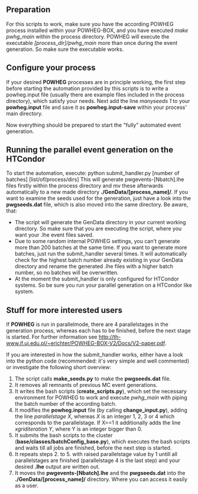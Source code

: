 ## Preparation
For this scripts to work, make sure you have the according POWHEG process installed within your POWHEG-BOX, and you have executed *make pwhg_main* within the process directory. POWHEG will execute the executable *[process_dir]/pwhg_main* more than once during the event generation. So make sure the executable works.

## Configure your process
If your desired **POWHEG** processes are in principle working, the first step before starting the automation provided by this scripts is to write a powheg.input file (usually there are example files included in the process directory), which satisfy your needs. Next add the line *manyseeds 1* to your **powheg.input** file and save it as **powheg.input-save** within your process' main directory.

Now everything should be prepared to start the "fully" automated event generation.

## Running the parallel event generation on the HTCondor
To start the automation, execute:
  python submit_handler.py [number of batches] [list/of/process/dirs]
This will generate pwgevents-[Nbatch].lhe files firstly within the process directory and mv these afterwards automatically to a new made directory **./GenData/[process_name]/**. If you want to examine the seeds used for the generation, just have a look into the **pwgseeds.dat** file, which is also moved into the same directory. Be aware, that: 
 * The script will generate the GenData directory in your current working directory. So make sure that you are executing the script, where you want your .lhe event files saved. 
 * Due to some random internal POWHEG settings, you can't generate more than 200 batches at the same time. If you want to generate more batches, just run the submit_handler several times. It will automatically check for the highest batch number already existing in your GenData directory and rename the generated .lhe files with a higher batch number, so no batches will be overwritten.
 * At the moment the submit_handler is only configured for HTCondor systems. So be sure you run your parallel generation on a HTCondor like system.

## Stuff for more interested users
If **POWHEG** is run in parallelmode, there are 4 parallelstages in the generation process, whereas each has to be finished, before the next stage is started. For further information see <http://th-www.if.uj.edu.pl/~erichter/POWHEG-BOX-V2/Docs/V2-paper.pdf>.

If you are interested in how the submit_handler works, either have a look into the python code (recommended: it's very simple and well commented) or investigate the following short overview:
 1. The script calls **make_seeds.py** to make the **pwgseeds.dat** file.
 2. It removes all remnants of previous MC event generations.
 3. It writes the bash scripts (**create_scripts.py**), which set the necessary environment for POWHEG to work and execute *pwhg_main* with piping the batch number of the according batch. 
 4. It modifies the **powheg.input** file (by calling **change_input.py**), adding the line *parallelstage X*, whereas *X* is an integer 1, 2, 3 or 4 which corresponds to the parallelstage. If X==1 it additionally adds the line *xgriditeration Y*, where Y is an integer bigger than 0.
 5. It submits the bash scripts to the cluster (**base/classes/batchConfig_base.py**), which executes the bash scripts and waits till all jobs are finished, before the next step is started.
 6. It repeats steps 2. to 5. with raised parallelstage value by 1 untill all parallelstages are finished (parallelstage 4 is the last step) and your desired **.lhe** output are written out.
 7. It moves the **pwgevents-[Nbatch].lhe** and the **pwgseeds.dat** into the **./GenData/[process_name]/** directory. Where you can access it easily as a user.




